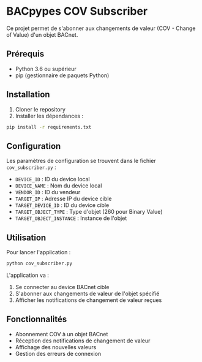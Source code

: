 # BACpypes COV Subscriber

Ce projet permet de s'abonner aux changements de valeur (COV - Change of Value) d'un objet BACnet.

## Prérequis

- Python 3.6 ou supérieur
- pip (gestionnaire de paquets Python)

## Installation

1. Cloner le repository
2. Installer les dépendances :
```bash
pip install -r requirements.txt
```

## Configuration

Les paramètres de configuration se trouvent dans le fichier `cov_subscriber.py` :

- `DEVICE_ID` : ID du device local
- `DEVICE_NAME` : Nom du device local
- `VENDOR_ID` : ID du vendeur
- `TARGET_IP` : Adresse IP du device cible
- `TARGET_DEVICE_ID` : ID du device cible
- `TARGET_OBJECT_TYPE` : Type d'objet (260 pour Binary Value)
- `TARGET_OBJECT_INSTANCE` : Instance de l'objet

## Utilisation

Pour lancer l'application :

```bash
python cov_subscriber.py
```

L'application va :
1. Se connecter au device BACnet cible
2. S'abonner aux changements de valeur de l'objet spécifié
3. Afficher les notifications de changement de valeur reçues

## Fonctionnalités

- Abonnement COV à un objet BACnet
- Réception des notifications de changement de valeur
- Affichage des nouvelles valeurs
- Gestion des erreurs de connexion 